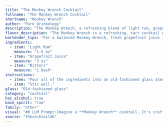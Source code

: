 ```yaml
---
title: "The Monkey Wrench Cocktail"
fullname: "The Monkey Wrench Cocktail"
shortname: "Monkey Wrench"
author: "Pure Drinkology"
description: "The Monkey Wrench, a refreshing blend of light rum, grapefruit juice, and bitters, belongs to the **Sour** family of cocktails. Its origins are unknown, but its simplicity and tartness likely made it a popular choice among sailors and laborers in the early 20th century. "
flavor_description: "The Monkey Wrench is a refreshing, tart cocktail with a citrusy punch. The light rum provides a smooth, sweet base, while the grapefruit juice delivers a bright, tangy flavor. A dash of bitters adds a subtle complexity and a hint of herbal notes, balancing out the sweetness and creating a well-rounded profile. "
bartender_tips: "For a balanced Monkey Wrench, fresh grapefruit juice is key. Use a good quality light rum, not overly sweet. A few dashes of Angostura bitters add complexity, but go easy – you don't want them to overpower the citrus. Shake well with ice to chill and dilute, then strain into a chilled coupe glass. A grapefruit wedge garnish adds a nice touch! "
ingredients:
  - item: "Light Rum"
    measure: "1.5 oz"
  - item: "Grapefruit Juice"
    measure: "3 oz"
  - item: "Bitters"
    measure: "1 Dash"
instructions:
  - item: "Pour all of the ingredients into an old-fashioned glass almost filled with ice cubes."
  - item: "Stir well."
glass: "Old-fashioned glass"
category: "cocktail"
has_alcohol: true
base_spirit: "rum"
family: "other"
visual: "## LLM Prompt:Imagine a **Monkey Wrench** cocktail. It's crafted with **light rum**, **grapefruit juice**, and a dash of **bitters**.  **Describe the appearance of this cocktail:*** **Color:** What hues does the cocktail exhibit? Is it a vibrant pink, a more muted coral, or something else entirely?* **Clarity:** Is the cocktail clear, cloudy, or somewhere in between? * **Texture:** Is it smooth and silky, or does it have a slightly cloudy appearance due to the bitters? * **Garnish:** What, if any, garnish is used to elevate the visual appeal of the cocktail? Consider common garnishes like a grapefruit twist, a sprig of mint, or a maraschino cherry.* **Overall Impression:** What is the overall visual impression of the Monkey Wrench? Is it refreshing and bright, bold and vibrant, or something else entirely? Please provide a detailed description of the Monkey Wrench's appearance, capturing its essence with words. "
source: "thecocktaildb"
---
```


